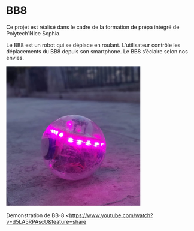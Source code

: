 # BB8

 Ce projet est réalisé dans le cadre de la formation de prépa intégré de Polytech'Nice Sophia.

Le BB8 est un robot qui se déplace en roulant. L'utilisateur contrôle les déplacements du BB8 depuis son smartphone. Le BB8 s’éclaire selon nos envies.  



![BB8](https://github.com/Blanc-Bertolotto/BB8/blob/master/bb8.PNG?raw=true "BB-8")  

Demonstration de BB-8
<https://www.youtube.com/watch?v=d5LA5RPAscU&feature=share 


